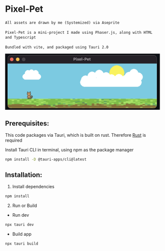 # Pixel-Pet



```
All assets are drawn by me (Systemized) via Aseprite

Pixel-Pet is a mini-project I made using Phaser.js, along with HTML and Typescript

Bundled with vite, and packaged using Tauri 2.0
```


![Pixel-Pet Window Display](src/assets/pixel-pet_readme.png)


## Prerequisites:

This code packages via Tauri, which is built on rust. Therefore [Rust](https://rustup.rs/) is required


Install Tauri CLI in terminal, using npm as the package manager

```bash
npm install -D @tauri-apps/cli@latest
```


## Installation:
    
1. Install dependencies 

```bash
npm install
```

2. Run or Build

- Run dev
```bash
npx tauri dev
```


- Build app
```bash
npx tauri build
```